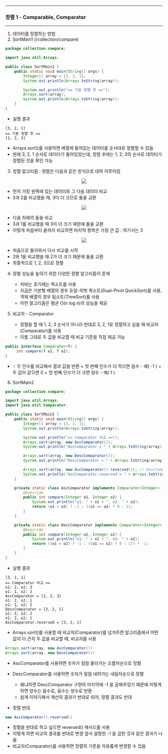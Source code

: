 -----
### 정렬 1 - Comparable, Comparator
-----
1. 데이터를 정렬하는 방법
2. SortMain1 (/collection/compare)
```java
package collection.compare;

import java.util.Arrays;

public class SortMain1 {
    public static void main(String[] args) {
        Integer[] array = {3, 2, 1};
        System.out.println(Arrays.toString(array));

        System.out.println("== 기본 정렬 후 ==");
        Arrays.sort(array);
        System.out.println(Arrays.toString(array));
    }
}
```
  - 실행 결과
```
[3, 2, 1]
== 기본 정렬 후 ==
[1, 2, 3]
```

  - Arrays.sort()를 사용하면 배열에 들어있는 데이터를 순서대로 정렬할 수 있음
  - 원래 3, 2, 1 순서로 데이터가 들어있었는데, 정렬 후에는 1, 2, 3의 순서로 데이터가 정렬된 것을 확인 가능

3. 정렬 알고리즘 : 정렬은 다음과 같은 방식으로 대략 이루어짐
<div align="center">
<img src="https://github.com/user-attachments/assets/b08be503-4af5-46c3-95a9-481fc4873bb3">
</div>

   - 먼저 가장 왼쪽에 있는 데이터와 그 다음 데이터 비교
   - 3과 2를 비교했을 때, 3이 더 크므로 둘을 교환

<div align="center">
<img src="https://github.com/user-attachments/assets/52a0b9b6-cc63-491a-89d6-7ae6a519e684">
</div>

   - 다음 차례의 둘을 비교
   - 3과 1를 비교했을 때 3이 더 크기 때문에 둘을 교환
   - 이렇게 처음부터 끝까지 비교하면 마지막 항목은 가장 큰 값 : 여기서는 3

<div align="center">
<img src="https://github.com/user-attachments/assets/8d4b41a0-6e01-4214-9267-b06e19b9c008">
</div>

   - 처음으로 돌아와서 다시 비교를 시작
   - 2와 1을 비교했을 때 2가 더 크기 때문에 둘을 교환
   - 최종적으로 1, 2, 3으로 정렬

4. 정렬 성능을 높이기 위한 다양한 정렬 알고리즘이 존재
   - 자바는 초기에는 퀵소트를 사용
   - 지금은 기본형 배열의 경우 듀얼-피벗 퀵소트(Dual-Pivot QuickSort)를 사용, 객체 배열의 경우 팀소트(TimeSort)를 사용
   - 이런 알고리즘은 평균 O(n log n)의 성능을 제공

5. 비교자 - Comparator
   - 정렬을 할 때 1, 2, 3 순서가 아니라 반대로 3, 2, 1로 정렬하고 싶을 때 비교자(Comparator)를 사용
   - 이름 그대로 두 값을 비교할 때 비교 기준을 직접 제공 가능
```java
public interface Comparator<T> {
     int compare(T o1, T o2);
}
```
   - 💡 두 인수를 비교해서 결과 값을 반환
    + 첫 번째 인수가 더 작으면 음수 - 예( -1 )
    + 두 값이 같으면 0
    + 첫 번째 인수가 더 크면 양수 - 예( 1 )
     
6. SortMain2
```java
package collection.compare;

import java.util.Arrays;
import java.util.Comparator;

public class SortMain2 {
    public static void main(String[] args) {
        Integer[] array = {3, 2, 1};
        System.out.println(Arrays.toString(array));

        System.out.println("== Comparator 비교 ==");
        Arrays.sort(array, new AscComparator());
        System.out.println("AscComparator = " + Arrays.toString(array));

        Arrays.sort(array, new DescComparator());
        System.out.println("DescComparator = " + Arrays.toString(array));

        Arrays.sort(array, new AscComparator().reversed()); // DescComparator와 동일
        System.out.println("AscComparator.reversed = " + Arrays.toString(array));
    }

    private static class AscComparator implements Comparator<Integer> {
        @Override
        public int compare(Integer o1, Integer o2) {
            System.out.println("o1: " + o1 + ", o2: " + o2);
            return (o1 < o2) ? -1 : ((o1 == o2) ? 0 : 1);
        }
    }

    private static class DescComparator implements Comparator<Integer> {
        @Override
        public int compare(Integer o1, Integer o2) {
            System.out.println("o1: " + o1 + ", o2: " + o2);
            return ((o1 < o2) ? -1 : ((o1 == o2) ? 0 : 1)) * -1;
        }
    }
}
```
  - 실행 결과
```
[3, 2, 1]
== Comparator 비교 ==
o1: 2, o2: 3
o1: 1, o2: 2
AscComparator = [1, 2, 3]
o1: 2, o2: 1
o1: 3, o2: 2
DescComparator = [3, 2, 1]
o1: 3, o2: 2
o1: 2, o2: 1
AscComparator.reversed = [3, 2, 1]
```

   - Arrays.sort()를 사용할 때 비교자(Comparator)를 넘겨주면 알고리즘에서 어떤 값이 더 큰지 두 값을 비교할 때, 비교자를 사용
```java
Arrays.sort(array, new AscComparator())
Arrays.sort(array, new DescComparator())
```

   - AscComparator를 사용하면 숫자가 점점 올라가는 오름차순으로 정렬
   - DescComparator를 사용하면 숫자가 점점 내려가는 내림차순으로 정렬
     + 왜냐하면 DescComparator 구현의 마지막에 -1 을 곱해주었기 때문에 이렇게 하면 양수는 음수로, 음수는 양수로 반환
     + 쉽게 이야기해서 계산의 결과가 반대로 되어, 정렬 결과도 반대

   - 정렬 반대
```java
new AscComparator().reversed()
```
   - 정렬을 반대로 하고 싶으면 reversed() 메서드를 사용
   - 이렇게 하면 비교의 결과를 반대로 변경 앞서 설명한 -1 을 곱한 것과 같은 결과가 나옴
   - 비교자(Comparator)를 사용하면 정렬의 기준을 자유롭게 변경할 수 있음
